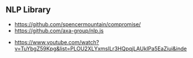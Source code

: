 ## NLP Library

- https://github.com/spencermountain/compromise/
- https://github.com/axa-group/nlp.js

<!-- google ML course with tensorFlow.js -->

- https://www.youtube.com/watch?v=TuYbgZ59Kpg&list=PLOU2XLYxmsILr3HQpqjLAUkIPa5EaZiui&inde